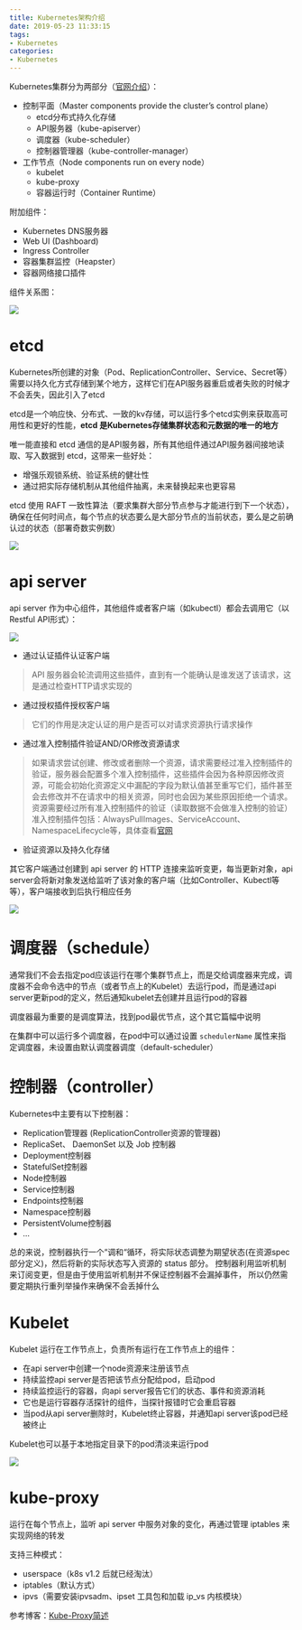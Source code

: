 ```yaml
---
title: Kubernetes架构介绍
date: 2019-05-23 11:33:15
tags:
- Kubernetes
categories:
- Kubernetes
---
```


Kubernetes集群分为两部分（[官网介绍](https://kubernetes.io/docs/concepts/overview/components/)）：
* 控制平面（Master components provide the cluster’s control plane）
    * etcd分布式持久化存储
    * API服务器（kube-apiserver）
    * 调度器（kube-scheduler）
    * 控制器管理器（kube-controller-manager）
* 工作节点（Node components run on every node）
    * kubelet
    * kube-proxy
    * 容器运行时（Container Runtime）

附加组件：
* Kubernetes DNS服务器
* Web UI (Dashboard)
* Ingress Controller
* 容器集群监控（Heapster）
* 容器网络接口插件

组件关系图：

![](/images/kubernetes/k8s组件关系图.png)

# etcd

Kubernetes所创建的对象（Pod、ReplicationController、Service、Secret等）需要以持久化方式存储到某个地方，这样它们在API服务器重启或者失败的时候才不会丢失，因此引入了etcd

etcd是一个响应快、分布式、一致的kv存储，可以运行多个etcd实例来获取高可用性和更好的性能，**etcd 是Kubernetes存储集群状态和元数据的唯一的地方**

唯一能直接和 etcd 通信的是API服务器，所有其他组件通过API服务器间接地读取、写入数据到 etcd，这带来一些好处：
* 增强乐观锁系统、验证系统的健壮性
* 通过把实际存储机制从其他组件抽离，未来替换起来也更容易

etcd 使用 RAFT 一致性算法（要求集群大部分节点参与才能进行到下一个状态），确保在任何时间点，每个节点的状态要么是大部分节点的当前状态，要么是之前确认过的状态（部署奇数实例数）

![](/images/kubernetes/etcd集群一致性.png)

# api server

api server 作为中心组件，其他组件或者客户端（如kubectl）都会去调用它（以Restful API形式）：

![](/images/kubernetes/apiserver调用流程示例.png)

* 通过认证插件认证客户端
> API 服务器会轮流调用这些插件，直到有一个能确认是谁发送了该请求，这是通过检查HTTP请求实现的
* 通过授权插件授权客户端
> 它们的作用是决定认证的用户是否可以对请求资源执行请求操作
* 通过准入控制插件验证AND/OR修改资源请求
> 如果请求尝试创建、修改或者删除一个资源，请求需要经过准入控制插件的验证，服务器会配置多个准入控制插件，这些插件会因为各种原因修改资源，可能会初始化资源定义中漏配的字段为默认值甚至重写它们，插件甚至会去修改并不在请求中的相关资源，同时也会因为某些原因拒绝一个请求。资源需要经过所有准入控制插件的验证（读取数据不会做准入控制的验证）
> 准入控制插件包括：AlwaysPullImages、ServiceAccount、NamespaceLifecycle等，具体查看[官网](https://kubernetes.io/docs/reference/access-authn-authz/admission-controllers/)
* 验证资源以及持久化存储

其它客户端通过创建到 api server 的 HTTP 连接来监听变更，每当更新对象，api server会将新对象发送给监听了该对象的客户端（比如Controller、Kubectl等等），客户端接收到后执行相应任务

![](/images/kubernetes/apiserver-watch.png)

# 调度器（schedule）

通常我们不会去指定pod应该运行在哪个集群节点上，而是交给调度器来完成，调度器不会命令选中的节点（或者节点上的Kubelet）去运行pod，而是通过api server更新pod的定义，然后通知kubelet去创建并且运行pod的容器

调度器最为重要的是调度算法，找到pod最优节点，这个其它篇幅中说明

在集群中可以运行多个调度器，在pod中可以通过设置 `schedulerName` 属性来指定调度器，未设置由默认调度器调度（default-scheduler）

# 控制器（controller）

Kubernetes中主要有以下控制器：
* Replication管理器 (ReplicationController资源的管理器) 
* ReplicaSet、 DaemonSet 以及 Job 控制器
* Deployment控制器
* StatefulSet控制器
* Node控制器
* Service控制器
* Endpoints控制器
* Namespace控制器
* PersistentVolume控制器
* ...

总的来说，控制器执行一个“调和“循环，将实际状态调整为期望状态(在资源spec部分定义)，然后将新的实际状态写入资源的 status 部分。 控制器利用监听机制来订阅变更，但是由于使用监听机制并不保证控制器不会漏掉事件， 所以仍然需要定期执行重列举操作来确保不会丢掉什么

# Kubelet

Kubelet 运行在工作节点上，负责所有运行在工作节点上的组件：
* 在api server中创建一个node资源来注册该节点
* 持续监控api server是否把该节点分配给pod，启动pod
* 持续监控运行的容器，向api server报告它们的状态、事件和资源消耗
* 它也是运行容器存活探针的组件，当探针报错时它会重启容器
* 当pod从api server删除时，Kubelet终止容器，并通知api server该pod已经被终止

Kubelet也可以基于本地指定目录下的pod清淡来运行pod

![](/images/kubernetes/Kubelet.png)

# kube-proxy

运行在每个节点上，监听 api server 中服务对象的变化，再通过管理 iptables 来实现网络的转发

支持三种模式：
* userspace（k8s v1.2 后就已经淘汰）
* iptables（默认方式）
* ipvs（需要安装ipvsadm、ipset 工具包和加载 ip_vs 内核模块）

参考博客：[Kube-Proxy简述](https://www.jianshu.com/p/3beb4336e251)